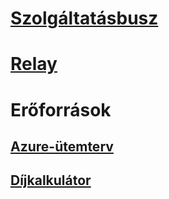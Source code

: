 # [Szolgáltatásbusz](/azure/service-bus-messaging)
# [Relay](/azure/service-bus-relay)
# Erőforrások
## [Azure-ütemterv](https://azure.microsoft.com/roadmap/?category=enterprise-integration)
## [Díjkalkulátor](https://azure.microsoft.com/pricing/calculator/)
